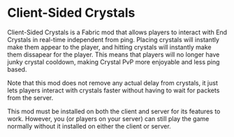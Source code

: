 # Client-Sided Crystals

Client-Sided Crystals is a Fabric mod that allows players to interact with End Crystals in real-time independent from ping. Placing crystals will instantly make them appear to the player, and hitting crystals will instantly make them dissapear for the player. This means that players will no longer have junky crystal cooldown, making Crystal PvP more enjoyable and less ping based.  
  
Note that this mod does not remove any actual delay from crystals, it just lets players interact with crystals faster without having to wait for packets from the server.  
  
This mod must be installed on both the client and server for its features to work. However, you (or players on your server) can still play the game normally without it installed on either the client or server.
